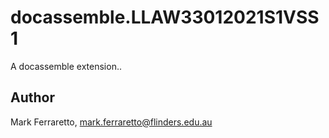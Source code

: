 # docassemble.LLAW33012021S1VSS1

A docassemble extension..

## Author

Mark Ferraretto, mark.ferraretto@flinders.edu.au

